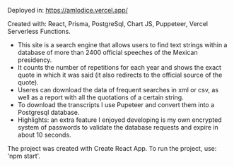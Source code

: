 Deployed in: https://amlodice.vercel.app/

Created with: React, Prisma, PostgreSql, Chart JS, Puppeteer, Vercel Serverless Functions.

- This site is a search engine that allows users to find text strings within a database of more than 2400 official speeches of the Mexican presidency.
- It counts the number of repetitions for each year and shows the exact quote in which it was said (it also redirects to the official source of the quote).
- Useres can download the data of frequent searches in xml or csv, as well as a report with all the quotations of a certain string.
- To download the transcripts I use Pupeteer and convert them into a Postgresql database.
- Highlights: an extra feature I enjoyed developing is my own encrypted system of passwords to validate the database requests and expire in about 10 seconds.

The project was created with Create React App. To run the project, use: 'npm start'.
